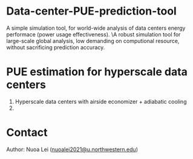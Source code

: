 # Data-center-PUE-prediction-tool

A simple simulation tool, for world-wide analysis of data centers energy performace (power usage effectiveness).
\A robust simulation tool for large-scale global analysis, low demanding on computional resource, without sacrificing prediction accuracy.

# PUE estimation for hyperscale data centers

1. Hyperscale data centers with airside economizer + adiabatic cooling
2. 


# Contact
Author: Nuoa Lei (nuoalei2021@u.northwestern.edu)


